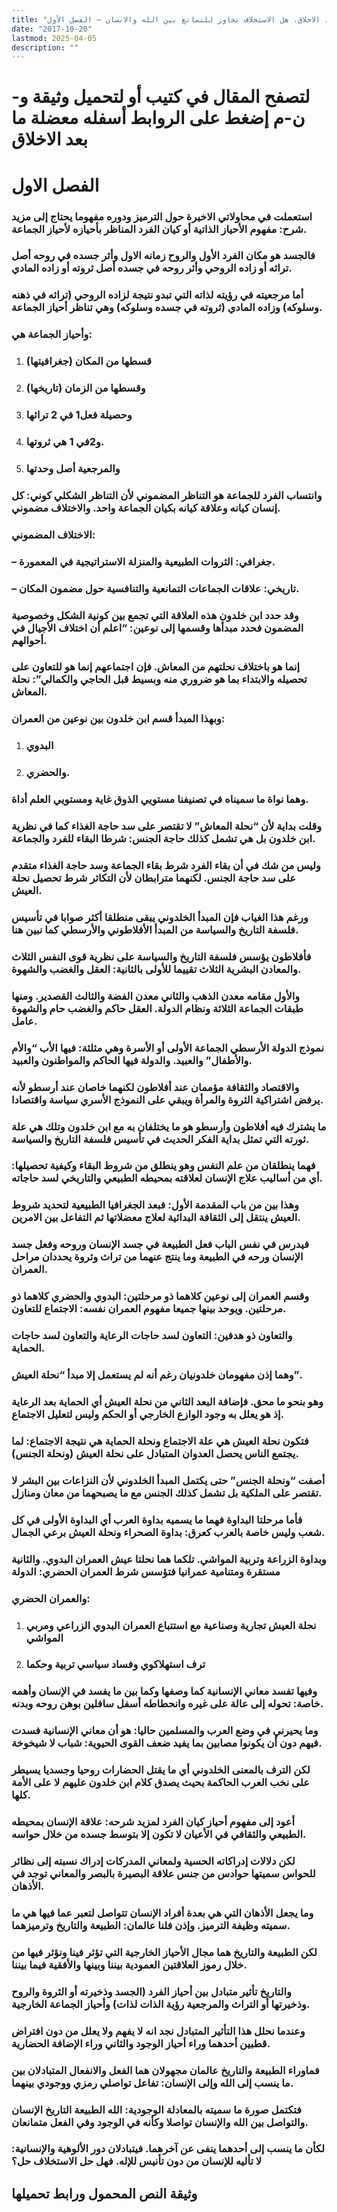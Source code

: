 ```yaml
---
title: "معضلة ما بعد الاخلاق، هل الاستخلاف تجاوز للتمانع بين الله والانسان – الفصل الأول"
date: "2017-10-20"
lastmod: 2025-04-05
description: ""
---
```

# **لتصفح المقال في كتيب أو لتحميل وثيقة و-ن-م إضغط على الروابط أسفله** **معضلة ما بعد الاخلاق**

# الفصل الاول

### استعملت في محاولاتي الاخيرة حول الترميز ودوره مفهوما يحتاج إلى مزيد شرح: مفهوم الأحياز الذاتية أو كيان الفرد المناظر بأحيازه لأحياز الجماعة.

### فالجسد هو مكان الفرد الأول والروح زمانه الاول وأثر جسده في روحه أصل تراثه أو زاده الروحي وأثر روحه في جسده أصل ثروته أو زاده المادي.

### أما مرجعيته في رؤيته لذاته التي تبدو نتيجة لزاده الروحي (تراثه في ذهنه وسلوكه) وزاده المادي (ثروته في جسده وسلوكه) وهي تناظر أحياز الجماعة.

### وأحياز الجماعة هي:

1. ### قسطها من المكان (جغرافيتها)
2. ### وقسطها من الزمان (تاريخها)
3. ### وحصيلة فعل1 في 2 تراثها
4. ### و2في 1 هي ثروتها.
5. ### والمرجعية أصل وحدتها

### وانتساب الفرد للجماعة هو التناظر المضموني لأن التناظر الشكلي كوني: كل إنسان كيانه وعلاقة كيانه بكيان الجماعة واحد. والاختلاف مضموني.

### الاختلاف المضموني:

### – جغرافي: الثروات الطبيعية والمنزلة الاستراتيجية في المعمورة.

### – تاريخي: علاقات الجماعات التمانعية والتنافسية حول مضمون المكان.

### وقد حدد ابن خلدون هذه العلاقة التي تجمع بين كونية الشكل وخصوصية المضمون فحدد مبدأها وقسمها إلى نوعين: “اعلم أن اختلاف الأجيال في أحوالهم.

### إنما هو باختلاف نحلتهم من المعاش. فإن اجتماعهم إنما هو للتعاون على تحصيله والابتداء بما هو ضروري منه وبسيط قبل الحاجي والكمالي”: نحلة المعاش.

### وبهذا المبدأ قسم ابن خلدون بين نوعين من العمران:

1. ### البدوي
2. ### والحضري.

### وهما نواة ما سميناه في تصنيفنا مستويي الذوق غاية ومستويي العلم أداة.

### وقلت بداية لأن “نحلة المعاش” لا تقتصر على سد حاجة الغذاء كما في نظرية ابن خلدون بل هي تشمل كذلك حاجة الجنس: شرطا البقاء للفرد والجماعة.

### وليس من شك في أن بقاء الفرد شرط بقاء الجماعة وسد حاجة الغذاء متقدم على سد حاجة الجنس. لكنهما مترابطان لأن التكاثر شرط تحصيل نحلة العيش.

### ورغم هذا الغياب فإن المبدأ الخلدوني يبقى منطلقا أكثر صوابا في تأسيس فلسفة التاريخ والسياسة من المبدأ الأفلاطوني والأرسطي كما نبين هنا.

### فأفلاطون يؤسس فلسفة التاريخ والسياسة على نظرية قوى النفس الثلاث والمعادن البشرية الثلاث تقييما للأولى بالثانية: العقل والغضب والشهوة.

### والأول مقامه معدن الذهب والثاني معدن الفضة والثالث القصدير. ومنها طبقات الجماعة الثلاثة ونظام الدولة. العقل حاكم والغضب حام والشهوة عامل.

### نموذج الدولة الأرسطي الجماعة الأولى أو الأسرة وهي مثلثة: فيها الأب “والأم والأطفال” والعبيد. والدولة فيها الحاكم والمواطنون والعبيد.

### والاقتصاد والثقافة مؤممان عند أفلاطون لكنهما خاصان عند أرسطو لأنه يرفض اشتراكية الثروة والمرأة ويبقي على النموذج الأسري سياسة واقتصادا.

### ما يشترك فيه أفلاطون وأرسطو هو ما يختلفان به مع ابن خلدون وتلك هي علة ثورته التي تمثل بداية الفكر الحديث في تأسيس فلسفة التاريخ والسياسة.

### فهما ينطلقان من علم النفس وهو ينطلق من شروط البقاء وكيفية تحصيلها: أي من أساليب علاج الإنسان لعلاقته بمحيطه الطبيعي والتاريخي لسد حاجاته.

### وهذا بين من باب المقدمة الأول: فبعد الجغرافيا الطبيعية لتحديد شروط العيش ينتقل إلى الثقافة البدائية لعلاج معضلاتها ثم التفاعل بين الامرين.

### فيدرس في نفس الباب فعل الطبيعة في جسد الإنسان وروحه وفعل جسد الإنسان ورحه في الطبيعة وما ينتج عنهما من تراث وثروة يحددان مراحل العمران.

### وقسم العمران إلى نوعين كلاهما ذو مرحلتين: البدوي والحضري كلاهما ذو مرحلتين. ويوحد بينها جميعا مفهوم العمران نفسه: الاجتماع للتعاون.

### والتعاون ذو هدفين: التعاون لسد حاجات الرعاية والتعاون لسد حاجات الحماية.

### وهما إذن مفهومان خلدونيان رغم أنه لم يستعمل إلا مبدأ “نحلة العيش”.

### وهو بنحو ما محق. فإضافة البعد الثاني من نحلة العيش أي الحماية بعد الرعاية إذ هو يعلل به وجود الوازع الخارجي أو الحكم وليس لتعليل الاجتماع.

### فتكون نحلة العيش هي علة الاجتماع ونحلة الحماية هي نتيجة الاجتماع: لما يجتمع الناس يحصل العدوان المتبادل على نحلة العيش (ونحلة الجنس).

### أصفت “ونحلة الجنس” حتى يكتمل المبدأ الخلدوني لأن النزاعات بين البشر لا تقتصر على الملكية بل تشمل كذلك الجنس مع ما يصبحهما من معان ومنازل.

### فأما مرحلتا البداوة فهما ما يسميه بداوة العرب أي البداوة الأولى في كل شعب وليس خاصة بالعرب كعرق: بداوة الصحراء ونحلة العيش برعي الجمال.

### وبداوة الزراعة وتربية المواشي. تلكما هما نحلتا عيش العمران البدوي. والثانية مستقرة ومتنامية عمرانيا فتؤسس شرط العمران الحضري: الدولة

### والعمران الحضري:

1. ### نحلة العيش تجارية وصناعية مع استتباع العمران البدوي الزراعي ومربي المواشي
2. ### ترف استهلاكوي وفساد سياسي تربية وحكما

### وفيها تفسد معاني الإنسانية كما وصفها وكما بين ما يفسد في الإنسان وأهمه خاصة: تحوله إلى عالة على غيره وانحطاطه أسفل سافلين بوهن روحه وبدنه.

### وما يحيرني في وضع العرب والمسلمين حاليا: هو أن معاني الإنسانية فسدت فيهم دون أن يكونوا مصابين بما يفيد ضعف القوى الحيوية: شباب لا شيخوخة.

### لكن الترف بالمعنى الخلدوني أي ما يقتل الحضارات روحيا وجسديا يسيطر على نخب العرب الحاكمة بحيث يصدق كلام ابن خلدون عليهم لا على الأمة كلها.

### أعود إلى مفهوم أحياز كيان الفرد لمزيد شرحه: علاقة الإنسان بمحيطه الطبيعي والثقافي في الأعيان لا تكون إلا بتوسط جسده من خلال حواسه.

### لكن دلالات إدراكاته الحسية ولمعاني المدركات إدراك نسبته إلى نظائر للحواس سميتها حوادس من جنس علاقة البصيرة بالبصر والمعاني توجد في الأذهان.

### وما يجعل الأذهان التي هي بعدة أفراد الإنسان تتواصل لتعبر عما فيها هي ما سميته وظيفة الترميز. وإذن فلنا عالمان: الطبيعة والتاريخ وترميزهما.

### لكن الطبيعة والتاريخ هما مجال الأحياز الخارجية التي تؤثر فينا ونؤثر فيها من خلال رموز العلاقتين العمودية بيننا وبينها والأفقية فيما بيننا.

### والتاريخ تأثير متبادل بين أحياز الفرد (الجسد وذخيرته أو الثروة والروح وذخيرتها أو التراث والمرجعية رؤية الذات لذات) وأحياز الجماعة الخارجية.

### وعندما نحلل هذا التأثير المتبادل نجد انه لا يفهم ولا يعلل من دون افتراض قطبين أحدهما وراء أحياز الوجود والثاني وراء الإضافة الحضارية.

### فماوراء الطبيعة والتاريخ عالمان مجهولان هما الفعل والانفعال المتبادلان بين ما ينسب إلى الله وإلى الإنسان: تفاعل تواصلي رمزي ووجودي بينهما.

### فتكتمل صورة ما سميته بالمعادلة الوجودية: الله الطبيعة التاريخ الإنسان والتواصل بين الله والإنسان تواصلا وكأنه في الوجود وفي الفعل متمانعان.

### لكأن ما ينسب إلى أحدهما ينفى عن آخرهما. فيتبادلان دور الألوهية والإنسانية: لا تأليه للإنسان من دون تأنيس للإله. فهل حل الاستخلاف حل؟

## وثيقة النص المحمول ورابط تحميلها

###
